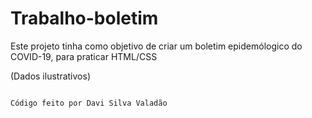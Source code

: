 # Trabalho-boletim
Este projeto tinha como objetivo de criar um boletim epidemólogico do COVID-19, para praticar HTML/CSS

(Dados ilustrativos)

```

Código feito por Davi Silva Valadão

```
